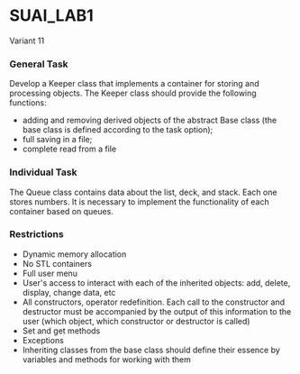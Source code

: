 # SUAI_LAB1
Variant 11

### General Task

Develop a Keeper class that implements a container for storing and processing objects. The Keeper class should provide the following functions:
- adding and removing derived objects of the abstract Base class (the base
class is defined according to the task option);
- full saving in a file;
- complete read from a file

### Individual Task

The Queue class contains data about the list, deck, and stack. Each one stores numbers. It is necessary to implement the functionality of each container based on queues.

### Restrictions

- Dynamic memory allocation
- No STL containers
- Full user menu
- User's access to interact with each of the inherited objects: add, delete, display, change data, etc
- All constructors, operator redefinition. Each call to
the constructor and destructor must be accompanied by the output of this
information to the user (which object, which constructor or destructor is
called)
- Set and get methods
- Exceptions
- Inheriting classes from the base class should define their essence by
variables and methods for working with them